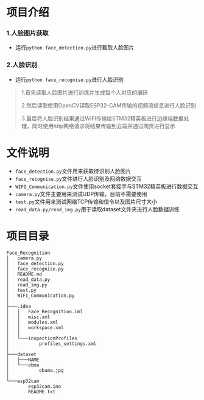 # 项目介绍

### 1.人脸图片获取
+ 运行```python face_detection.py```进行截取人脸图片
### 2.人脸识别
+ 运行```python face_recognise.py```进行人脸识别
>1.首先读取人脸图片进行训练并生成每个人对应的编码
>
>2.然后读取使用OpenCV读取ESP32-CAM传输的视频流信息进行人脸识别
>
>3.最后将人脸识别结果通过WIFI传输给STM32精英板进行边缘端数据处理，同时使用http网络请求将结果传输到云端并通过网页进行显示

# 文件说明
+ ```face_detection.py```文件用来获取待识别人脸图片
+ ```face_recognise.py```文件进行人脸识别及网络数据交互
+ ```WIFI_Communication.py```文件使用socket套接字与STM32精英板进行数据交互
+ ```camera.py```文件主要用来测试UDP传输，目前不需要使用
+ ```test.py```文件用来测试网络TCP传输和信令以及图片尺寸大小
+ ```read_data.py/read_img.py```用于读取dataset文件夹进行人脸数据训练

# 项目目录
```
Face_Recognition
│   camera.py
│   face_detection.py
│   face_recognise.py
│   README.md
│   read_data.py
│   read_img.py
│   test.py
│   WIFI_Communication.py
│
├───.idea
│   │   Face_Recognition.iml
│   │   misc.xml
│   │   modules.xml
│   │   workspace.xml
│   │
│   └───inspectionProfiles
│           profiles_settings.xml
│
├───dataset
│   ├───NAME
│   └───obma
│           obama.jpg
│
└───esp32cam
        esp32cam.ino
        README.txt
```
